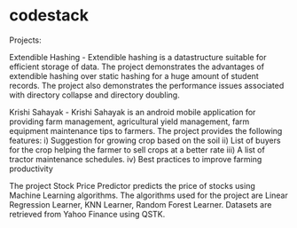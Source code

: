 # codestack
Projects:

Extendible Hashing - Extendible hashing is a datastructure suitable for efficient storage of data. The project demonstrates the advantages of extendible hashing over static hashing for a huge amount of student records. The project also demonstrates the performance issues associated with directory collapse and directory doubling. 

Krishi Sahayak - Krishi Sahayak is an android mobile application for providing farm management, agricultural yield management, farm equipment maintenance tips to farmers. The project provides the following features:
i) Suggestion for growing crop based on the soil
ii) List of buyers for the crop helping the farmer to sell crops at a better rate
iii) A list of tractor maintenance schedules.
iv) Best practices to improve farming productivity


The project Stock Price Predictor predicts the price of stocks using Machine Learning algorithms. The algorithms used for the project are Linear Regression Learner, KNN Learner, Random Forest Learner. Datasets are retrieved from Yahoo Finance using QSTK.
